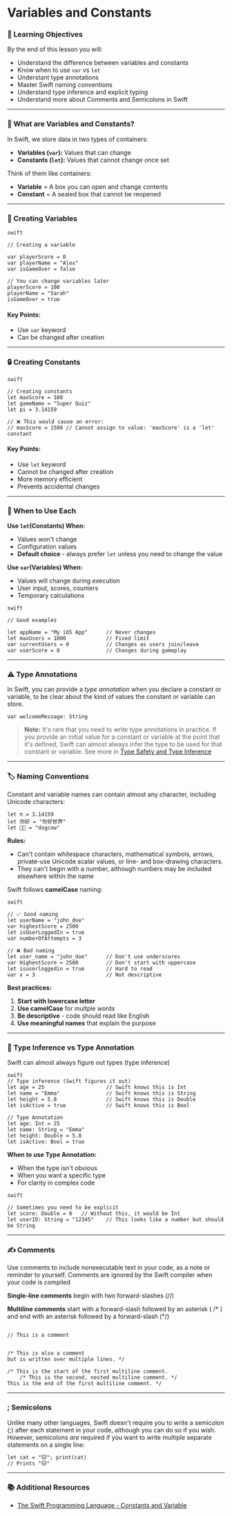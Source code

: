 # Variables and Constants

### 🎯 Learning Objectives

By the end of this lesson you will:

- Understand the difference between variables and constants
- Know when to use `var` vs `let`
- Understant type annotations
- Master Swift naming conventions
- Understand type inference and explicit typing
- Understand more about Comments and Semicolons in Swift

---

### 📝 What are Variables and Constants?
In Swift, we store data in two types of containers:
- **Variables (`var`):** Values that can change
- **Constants (`let`):** Values that cannot change once set

Think of them like containers:
- **Variable** = A box you can open and change contents
- **Constant** = A sealed box that cannot be reopened

---

### 🔧 Creating Variables

```
swift

// Creating a variable

var playerScore = 0
var playerName = "Alex"
var isGameOver = false

// You can change variables later
playerScore = 100
playerName = "Sarah"
isGameOver = true

```

#### **Key Points:**
- Use `var` keyword
- Can be changed after creation

--- 

### 🔒 Creating Constants

```
swift

// Creating constants
let maxScore = 100
let gameName = "Super Quiz"
let pi = 3.14159

// ❌ This would cause an error:
// maxScore = 1500 // Cannot assign to value: 'maxScore' is a 'let' constant
```

#### **Key Points:**
- Use `let` keyword
- Cannot be changed after creation
- More memory efficient
- Prevents accidental changes

---

### 🎯 When to Use Each

**Use `let`(Constants) When:**
- Values won't change
- Configuration values
- **Default choice** - always prefer `let` unless you need to change the value

**Use `var`(Variables) When:**
- Values will change during execution
- User input, scores, counters
- Temporary calculations

```
swift

// Good examples

let appName = "My iOS App"      // Never changes
let maxUsers = 1000             // Fixed limit
var currentUsers = 0            // Changes as users join/leave
var userScore = 0               // Changes during gameplay

```

---
### ⚠️ Type Annotations
In Swift, you can provide a *type annotation* when you declare a constant or variable, to be clear about the kind of values the constant or variable can store.

`var welcomeMessage: String`

> **Note:** 
> It's rare that you need to write type annotations in practice. If you provide an initial value for a constant or variable at the point that it's defined, Swift can almost always infer the type to be used for that constant or variable. See more in [Type Safety and Type Inference](https://docs.swift.org/swift-book/documentation/the-swift-programming-language/thebasics/#Type-Safety-and-Type-Inference)

---

### 🏷️ Naming Conventions

Constant and variable names can contain almost any character, including Unicode characters:

```
let π = 3.14159
let 你好 = "你好世界"
let 🐶🐮 = "dogcow"
```

**Rules:**
- Can't contain whitespace characters, mathematical symbols, arrows, private-use Unicode scalar values, or line- and box-drawing characters.
- They can't begin with a number, although numbers may be included elsewhere within the name

Swift follows **camelCase** naming:

```
swift

// ✅ Good naming
let userName = "john_doe"
var highestScore = 2500
let isUserLoggedIn = true
var numberOfAttempts = 3

// ❌ Bad naming
let user_name = "john_doe"      // Don't use underscores
var HighestScore = 2500         // Don't start with uppercase
let isuserloggedin = true       // Hard to read
var x = 3                       // Not descriptive

```

**Best practices:**
  1. **Start with lowercase letter**
  2. **Use camelCase** for multple words
  3. **Be descriptive** - code should read like English
  4. **Use meaningful names** that explain the purpose

--- 

### 🎨 Type Inference vs Type Annotation

Swift can almost always figure out types (type inference) 

```
swift
// Type inference (Swift figures it out)
let age = 25                    // Swift knows this is Int
let name = "Emma"               // Swift knows this is String
let height = 5.8                // Swift knows this is Double
let isActive = true             // Swift knows this is Bool

// Type Annotation
let age: Int = 25
let name: String = "Emma"
let height: Double = 5.8
let isActive: Bool = true
```

**When to use Type Annotation:**
- When the type isn't obvious
- When you want a specific type
- For clarity in complex code

```
swift

// Sometimes you need to be explicit
let score: Double = 0   // Without this, it would be Int
let userID: String = "12345"    // This looks like a number but should be String

```

---

### ✍️ Comments

Use comments to include nonexecutable text in your code, as a note or reminder to yourself. Comments are ignored by the Swift compiler when your code is compiled

**Single-line comments** begin with two forward-slashes (//)

**Multiline comments** start with a forward-slash followed by an asterisk ( /* ) and end with an asterisk followed by a forward-slash (*/)

```

// This is a comment


/* This is also a comment
but is written over multiple lines. */

/* This is the start of the first multiline comment.
    /* This is the second, nested multiline comment. */
This is the end of the first multiline comment. */

```

--- 

### ; Semicolons
Unlike many other languages, Swift doesn't require you to write a semicolon (;) after each statement in your code, although you can do so if you wish. However, semicolons *are* required if you want to write multiple separate statements on a single line:

```
let cat = "🐱"; print(cat)
// Prints "🐱"
```
---

### 📚 Additional Resources
- [The Swift Programming Language - Constants and Variable](https://docs.swift.org/swift-book/documentation/the-swift-programming-language/thebasics#Constants-and-Variables)
  